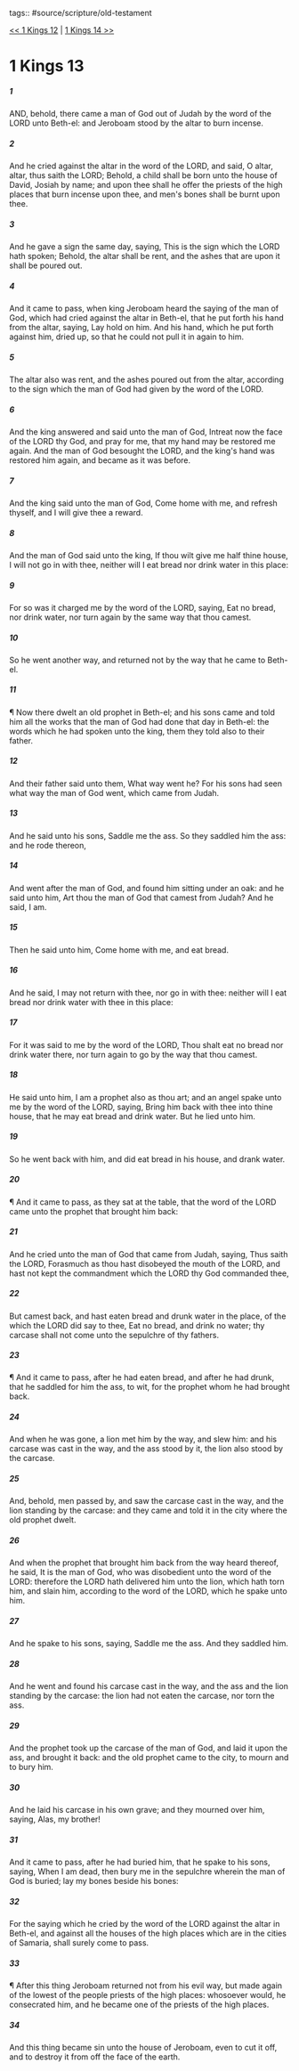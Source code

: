 tags:: #source/scripture/old-testament

[<< 1 Kings 12](/old-testament/11_1_Kings/1_Kings_12.md) | [1 Kings 14 >>](/old-testament/11_1_Kings/1_Kings_14.md)

# 1 Kings 13

##### 1

AND, behold, there came a man of God out of Judah by the word of the LORD unto Beth-el: and Jeroboam stood by the altar to burn incense.

##### 2

And he cried against the altar in the word of the LORD, and said, O altar, altar, thus saith the LORD; Behold, a child shall be born unto the house of David, Josiah by name; and upon thee shall he offer the priests of the high places that burn incense upon thee, and men's bones shall be burnt upon thee.

##### 3

And he gave a sign the same day, saying, This is the sign which the LORD hath spoken; Behold, the altar shall be rent, and the ashes that are upon it shall be poured out.

##### 4

And it came to pass, when king Jeroboam heard the saying of the man of God, which had cried against the altar in Beth-el, that he put forth his hand from the altar, saying, Lay hold on him. And his hand, which he put forth against him, dried up, so that he could not pull it in again to him.

##### 5

The altar also was rent, and the ashes poured out from the altar, according to the sign which the man of God had given by the word of the LORD.

##### 6

And the king answered and said unto the man of God, Intreat now the face of the LORD thy God, and pray for me, that my hand may be restored me again. And the man of God besought the LORD, and the king's hand was restored him again, and became as it was before.

##### 7

And the king said unto the man of God, Come home with me, and refresh thyself, and I will give thee a reward.

##### 8

And the man of God said unto the king, If thou wilt give me half thine house, I will not go in with thee, neither will I eat bread nor drink water in this place:

##### 9

For so was it charged me by the word of the LORD, saying, Eat no bread, nor drink water, nor turn again by the same way that thou camest.

##### 10

So he went another way, and returned not by the way that he came to Beth-el.

##### 11

¶ Now there dwelt an old prophet in Beth-el; and his sons came and told him all the works that the man of God had done that day in Beth-el: the words which he had spoken unto the king, them they told also to their father.

##### 12

And their father said unto them, What way went he? For his sons had seen what way the man of God went, which came from Judah.

##### 13

And he said unto his sons, Saddle me the ass. So they saddled him the ass: and he rode thereon,

##### 14

And went after the man of God, and found him sitting under an oak: and he said unto him, Art thou the man of God that camest from Judah? And he said, I am.

##### 15

Then he said unto him, Come home with me, and eat bread.

##### 16

And he said, I may not return with thee, nor go in with thee: neither will I eat bread nor drink water with thee in this place:

##### 17

For it was said to me by the word of the LORD, Thou shalt eat no bread nor drink water there, nor turn again to go by the way that thou camest.

##### 18

He said unto him, I am a prophet also as thou art; and an angel spake unto me by the word of the LORD, saying, Bring him back with thee into thine house, that he may eat bread and drink water. But he lied unto him.

##### 19

So he went back with him, and did eat bread in his house, and drank water.

##### 20

¶ And it came to pass, as they sat at the table, that the word of the LORD came unto the prophet that brought him back:

##### 21

And he cried unto the man of God that came from Judah, saying, Thus saith the LORD, Forasmuch as thou hast disobeyed the mouth of the LORD, and hast not kept the commandment which the LORD thy God commanded thee,

##### 22

But camest back, and hast eaten bread and drunk water in the place, of the which the LORD did say to thee, Eat no bread, and drink no water; thy carcase shall not come unto the sepulchre of thy fathers.

##### 23

¶ And it came to pass, after he had eaten bread, and after he had drunk, that he saddled for him the ass, to wit, for the prophet whom he had brought back.

##### 24

And when he was gone, a lion met him by the way, and slew him: and his carcase was cast in the way, and the ass stood by it, the lion also stood by the carcase.

##### 25

And, behold, men passed by, and saw the carcase cast in the way, and the lion standing by the carcase: and they came and told it in the city where the old prophet dwelt.

##### 26

And when the prophet that brought him back from the way heard thereof, he said, It is the man of God, who was disobedient unto the word of the LORD: therefore the LORD hath delivered him unto the lion, which hath torn him, and slain him, according to the word of the LORD, which he spake unto him.

##### 27

And he spake to his sons, saying, Saddle me the ass. And they saddled him.

##### 28

And he went and found his carcase cast in the way, and the ass and the lion standing by the carcase: the lion had not eaten the carcase, nor torn the ass.

##### 29

And the prophet took up the carcase of the man of God, and laid it upon the ass, and brought it back: and the old prophet came to the city, to mourn and to bury him.

##### 30

And he laid his carcase in his own grave; and they mourned over him, saying, Alas, my brother!

##### 31

And it came to pass, after he had buried him, that he spake to his sons, saying, When I am dead, then bury me in the sepulchre wherein the man of God is buried; lay my bones beside his bones:

##### 32

For the saying which he cried by the word of the LORD against the altar in Beth-el, and against all the houses of the high places which are in the cities of Samaria, shall surely come to pass.

##### 33

¶ After this thing Jeroboam returned not from his evil way, but made again of the lowest of the people priests of the high places: whosoever would, he consecrated him, and he became one of the priests of the high places.

##### 34

And this thing became sin unto the house of Jeroboam, even to cut it off, and to destroy it from off the face of the earth.
